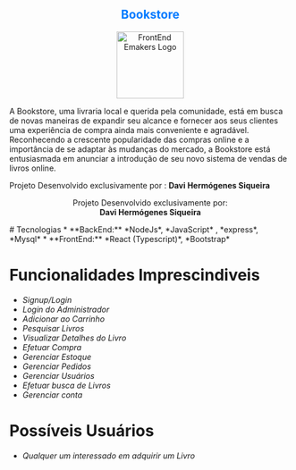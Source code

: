 <h2 align="center" style="color: #007BFF;" class="text-center"> Bookstore </h2>

<p align="center">
  <img src="https://cdn-icons-png.flaticon.com/128/2232/2232688.png" alt="FrontEnd Emakers Logo", width="120", height="120">
</p>
                    
A Bookstore, uma livraria local e querida pela comunidade, está em busca de novas maneiras de expandir seu alcance e fornecer aos seus clientes uma experiência de compra ainda mais conveniente e agradável. Reconhecendo a crescente popularidade das compras online e a importância de se adaptar às mudanças do mercado, a Bookstore está entusiasmada em anunciar a introdução de seu novo sistema de vendas de livros online.  

Projeto Desenvolvido exclusivamente por : 
 **Davi Hermógenes Siqueira**
 <p align="center">
  Projeto Desenvolvido exclusivamente por:<br>
  <strong>Davi Hermógenes Siqueira</strong>
</p>
# Tecnologias
* **BackEnd:** *NodeJs*, *JavaScript* , *express*, *Mysql*
* **FrontEnd:** *React (Typescript)*, *Bootstrap*


# Funcionalidades Imprescindiveis
* *Signup/Login*
* *Login do Administrador*
* *Adicionar ao Carrinho*
* *Pesquisar Livros*
* *Visualizar Detalhes do Livro*
* *Efetuar Compra*
* *Gerenciar Estoque*
* *Gerenciar Pedidos*
* *Gerenciar Usuários*
* *Efetuar busca de Livros*
* *Gerenciar conta*
# Possíveis Usuários
* *Qualquer um interessado em adquirir um Livro*

 
